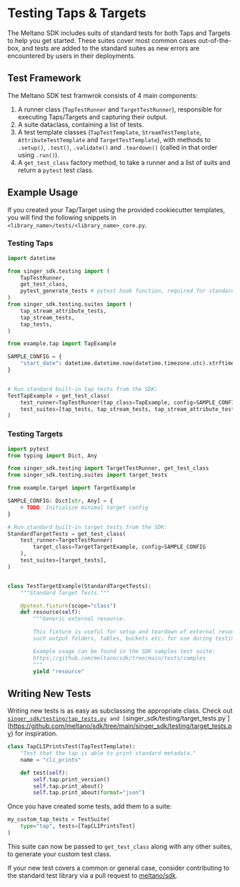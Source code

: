 # Testing Taps & Targets

The Meltano SDK includes suits of standard tests for both Taps and Targets to help you get started.
These suites cover most common cases out-of-the-box, and tests are added to the standard suites as new errors are encountered by users in their deployments.

## Test Framework

The Meltano SDK test framwrok consists of 4 main components:

1. A runner class (`TapTestRunner` and `TargetTestRunner`), responsible for executing Taps/Targets and capturing their output.
1. A suite dataclass, containing a list of tests.
1. A test template classes (`TapTestTemplate`, `StreamTestTemplate`, `AttributeTestTemplate` and `TargetTestTemplate`), with methods to `.setup()`, `.test()`, `.validate()` and `.teardown()` (called in that order using `.run()`).
1. A `get_test_class` factory method, to take a runner and a list of suits and return a `pytest` test class.

## Example Usage

If you created your Tap/Target using the provided cookiecutter templates, you will find the following snippets in `<library_name>/tests/<library_name>_core.py`.

### Testing Taps

```python
import datetime

from singer_sdk.testing import (
    TapTestRunner,
    get_test_class,
    pytest_generate_tests # pytest hook function, required for standard tests
)
from singer_sdk.testing.suites import (
    tap_stream_attribute_tests,
    tap_stream_tests,
    tap_tests,
)

from example.tap import TapExample

SAMPLE_CONFIG = {
    "start_date": datetime.datetime.now(datetime.timezone.utc).strftime("%Y-%m-%d")
}


# Run standard built-in tap tests from the SDK:
TestTapExample = get_test_class(
    test_runner=TapTestRunner(tap_class=TapExample, config=SAMPLE_CONFIG),
    test_suites=[tap_tests, tap_stream_tests, tap_stream_attribute_tests],
)
```

### Testing Targets

```python
import pytest
from typing import Dict, Any

from singer_sdk.testing import TargetTestRunner, get_test_class
from singer_sdk.testing.suites import target_tests

from example.target import TargetExample

SAMPLE_CONFIG: Dict[str, Any] = {
    # TODO: Initialize minimal target config
}

# Run standard built-in target tests from the SDK:
StandardTargetTests = get_test_class(
    test_runner=TargetTestRunner(
        target_class=TargetTargetExample, config=SAMPLE_CONFIG
    ),
    test_suites=[target_tests],
)


class TestTargetExample(StandardTargetTests):
    """Standard Target Tests."""

    @pytest.fixture(scope="class")
    def resource(self):
        """Generic external resource.

        This fixture is useful for setup and teardown of external resources,
        such output folders, tables, buckets etc. for use during testing.

        Example usage can be found in the SDK samples test suite:
        https://github.com/meltano/sdk/tree/main/tests/samples
        """
        yield "resource"
```

## Writing New Tests

Writing new tests is as easy as subclassing the appropriate class.
Check out [`singer_sdk/testing/tap_tests.py`](https://github.com/meltano/sdk/tree/main/singer_sdk/testing/tap_tests.py)` and [`singer_sdk/testing/target_tests.py`](https://github.com/meltano/sdk/tree/main/singer_sdk/testing/target_tests.py) for inspiration.

```python
class TapCLIPrintsTest(TapTestTemplate):
    "Test that the tap is able to print standard metadata."
    name = "cli_prints"

    def test(self):
        self.tap.print_version()
        self.tap.print_about()
        self.tap.print_about(format="json")
```

Once you have created some tests, add them to a suite:

```python
my_custom_tap_tests = TestSuite(
    type="tap", tests=[TapCLIPrintsTest]
)
```

This suite can now be passed to `get_test_class` along with any other suites, to generate your custom test class.

If your new test covers a common or general case, consider contributing to the standard test library via a pull request to [meltano/sdk](https://github.com/meltano/sdk).
